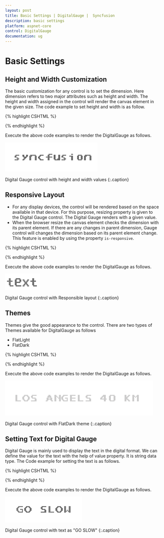 ```yaml
---
layout: post
title: Basic Settings | DigitalGauge |  Syncfusion
description: basic settings
platform: aspnet-core
control: DigitalGauge
documentation: ug
---
```


# Basic Settings

## Height and Width Customization

The basic customization for any control is to set the dimension. Here dimension refers to two major attributes such as height and width. The height and width assigned in the control will render the canvas element in the given size. The code example to set height and width is as follow. 

{% highlight CSHTML %}

<ej-digital-gauge id="Digitalgauge" height="200" width="500" value="syncfusion">
</ej-digital-gauge>

{% endhighlight %}

Execute the above code examples to render the DigitalGauge as follows. 



![](Basic-Settings_images/Basic-Settings_img1.png)

Digital Gauge control with height and width values
{:.caption}



## Responsive Layout

* For any display devices, the control will be rendered based on the space available in that device. For this purpose, resizing property is given to the Digital Gauge control. The Digital Gauge renders with a given value. 
* When the browser resize the canvas element checks the dimension with its parent element. If there are any changes in parent dimension, Gauge control will changes the dimension based on its parent element change. This feature is enabled by using the property `is-responsive`.



{% highlight CSHTML %}

<ej-digital-gauge id="Digitalgauge" is-responsive="true">
</ej-digital-gauge>

{% endhighlight %}

Execute the above code examples to render the DigitalGauge as follows. 

![](Basic-Settings_images/Basic-Settings_img2.png)

Digital Gauge control with Responsible layout
{:.caption}



## Themes

Themes give the good appearance to the control. There are two types of Themes available for DigitalGauge as follows

* FlatLight
* FlatDark

{% highlight CSHTML %}

<ej-digital-gauge id="Digitalgauge" themes="@Themes.FlatDark" value="LOS ANGELS 40 KM">
</ej-digital-gauge>


{% endhighlight %}


Execute the above code examples to render the DigitalGauge as follows. 

![](Basic-Settings_images/Basic-Settings_img3.png)

Digital Gauge control with FlatDark theme
{:.caption}


## Setting Text for Digital Gauge

Digital Gauge is mainly used to display the text in the digital format. We can define the value for the text with the help of value property. It is string data type. The Code example for setting the text is as follows.



{% highlight CSHTML %}

<ej-digital-gauge id="Digitalgauge" value="GO SLOW">
</ej-digital-gauge>

{% endhighlight %}


Execute the above code examples to render the DigitalGauge as follows.


![](Basic-Settings_images/Basic-Settings_img4.png)

Digital Gauge control with text as "GO SLOW"
{:.caption}



